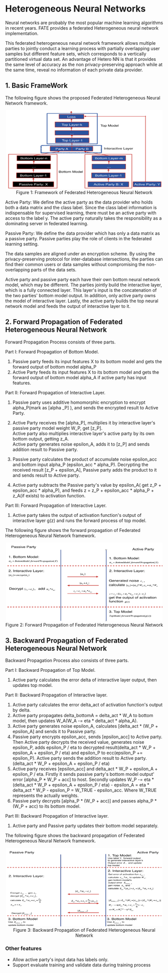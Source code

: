 # Heterogeneous Neural Networks 

Neural networks are probably the most popular machine learning algorithms in recent years. FATE provides a federated Heterogeneous neural network implementation.

This federated heterogeneous neural network framework allows multiple parties to jointly conduct a learning process with partially overlapping user samples but different feature sets, which corresponds to a vertically partitioned virtual data set. An 
advantage of Hetero NN is that it provides the same level of accuracy as the non privacy-preserving approach while 
at the same time, reveal no information of each private data provider.

 
## 1. Basic FrameWork

The following figure shows the proposed Federated Heterogeneous Neural Network framework.
<div style="text-align:center" align=center>
<img src="./images/hetero_nn_framework.png" alt="framework" width="500" height="250" />
<br/>
Figure 1: Framework of Federated Heterogeneous Neural Network</div>

Active Party: We define the active party as the data provider who holds both a data matrix and the class label. Since the class label information is indispensable for supervised learning, there must be an active party with access to the label y.
The active party naturally takes the responsibility as a dominating server in federated learning. 

Passive Party: We define the data provider which has only a data matrix as a passive party. Passive parties play the role of clients in the federated learning setting. 

The data samples are aligned under an encryption scheme. By using the privacy-preserving protocol for inter-database intersections, the parties can 
 find  their common users or data samples without compromising the non-overlapping parts of the data sets.

Active party and passive party each have their own bottom neural network model, which may be different.
The parties jointly build the interactive layer, which is a fully connected layer. This layer's input is the concatenation of the two parties' bottom model output. 
In addition, only active party owns the model of interactive layer. Lastly, the active party builds the top neural network model and feeds the output of interactive layer to it.


## 2. Forward Propagation of Federated Heterogeneous Neural Network 
Forward Propagation Process consists of three parts.

Part Ⅰ: Forward Propagation of Bottom Model.
1. Passive party feeds its input features X to its bottom model and gets the forward output of bottom model alpha_P
2. Active Party feeds its input features X to its bottom model and gets the forward output of bottom model  alpha_A if active party has input features.

Part ⅠⅠ: Forward Propagation of Interactive Layer.
1. Passive party uses additive homomorphic encryption to encrypt alpha_P(mark as [alpha _P] ), and sends the encrypted result to Active Party.

2. Active Party receives the [alpha_P], multiplies it by interactive layer's passive party model weight W_P, get [z_P].  
   Active party also multiplies interactive layer's active party by its own bottom output, getting z_A.  
   Active party generates noise epsilon_A, adds it to [z_P] and sends addition result to Passive party.
   
3. Passive party calculates the product of accumulate noise epsilon_acc and bottom input alpha_P (epsilon_acc * alpha_P). Decrypting the received result [z_P + epsilon_A], Passive party adds the product to it and sends result to Active party.

4. Active party subtracts the Passive party's value by epsilon_A( get z_P + epsilon_acc * alpha_P), and feeds z = z_P + epsilon_acc * alpha_P + z_A(if exists) to activation function. 

Part ⅠⅠⅠ: Forward Propagation of Interactive Layer.
1. Active party takes the output of activation function's output of interactive layer g(z) and runs the forward process of top model.


The following figure shows the forward propagation of Federated Heterogeneous Neural Network framework.
<div style="text-align:center" align=center>
<img src="./images/hetero_nn_forward_propagation.png" alt="forward propagation" width="500" height="250" />
<br/>
Figure 2: Forward Propagation of Federated Heterogeneous Neural Network</div>


## 3. Backward Propagation of Federated Heterogeneous Neural Network 

Backward Propagation Process also consists of three parts.

Part I: Backward Propagation of Top Model.
1. Active party calculates the error delta of interactive layer output, then updates top model.

Part II: Backward Propagation of Interactive layer.
1. Active party calculates the error delta_act of activation function's output by delta.  
2. Active party propagates delta_bottomA = delta_act * W_A to bottom model, then updates W_A(W_A -= eta * delta_act * alpha_A).
3. Active party generates noise epsilon_A, calculates [delta_act * (W_P + epsilon_A] and sends it to Passive party.
4. Passive party encrypts epsilon_acc, sends [epsilon_acc] to Active party.  
   Then Active party decrypts the received value, generates noise epsilon_P, adds epsilon_P / eta to decrypted result(delta_act * W_P + epsilon_A + epsilon_P / eta) and epsilon_P to ecc(epsilon_P += epsilon_P). Active party sends the addition result to Active party. (delta_act * W_P + epsilon_A + epsilon_P / eta)  
5. Active party receives [epsilon_acc] and delta_act * W_P + epsilon_A + epsilon_P / eta. Firstly it sends passive party's bottom model output' error [alpha_P * W_P + acc] to host. 
   Secondly updates W_P -= eta * (delta_act * W_P + epsilon_A + epsilon_P / eta) - epsilon_A = eta * delta_act * W_P - epsilon_P = W_TRUE - epsilon_acc. Where W_TRUE represents the actually weights.  
6. Passive party decrypts [alpha_P * (W_P + acc)] and passes alpha_P * (W_P + acc) to its bottom model.


Part III: Backward Propagation of Interactive layer.
1. Active party and Passive party updates their bottom model separately.

The following figure shows the backward propagation of Federated Heterogeneous Neural Network framework.
<div style="text-align:center" align=center>
<img src="./images/hetero_nn_backward_propagation.png" alt="forward propagation" width="500" height="250" />
<br/>
Figure 3: Backward Propagation of Federated Heterogeneous Neural Network</div>
   
  
### Other features
* Allow active party's input data has labels only.
* Support evaluate training and validate data during training process
 

